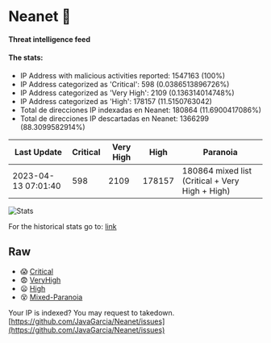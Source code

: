 # Neanet :hocho:
#### Threat intelligence feed
#### The stats:

- IP Address with malicious activities reported: 1547163 (100%)
- IP Address categorized as 'Critical':  598 (0.0386513896726%)
- IP Address categorized as 'Very High':  2109 (0.136314014748%)
- IP Address categorized as 'High':  178157 (11.5150763042)
- Total de direcciones IP indexadas en Neanet:  180864 (11.6900417086%)
- Total de direcciones IP descartadas en Neanet:  1366299 (88.3099582914%)

| Last Update | Critical | Very High | High | Paranoia |
| --- | --- | --- | --- | --- |
| 2023-04-13 07:01:40 | 598 | 2109 | 178157 | 180864 mixed list (Critical + Very High + High)|

![Stats](https://docs.google.com/spreadsheets/d/e/2PACX-1vSnaNMIXVabIpDJjufMlzH7poXnshF3mgd8Is1g9ytUEzVsP5my4Trn8f-xkoLLQ38xpL3HtmUexLo6/pubchart?oid=501124687&format=image)

For the historical stats go to: [link](/stats.csv)
## Raw
- :scream: [Critical](https://raw.githubusercontent.com/JavaGarcia/Neanet/master/blacklists/neanet_critical.txt)
- :fearful: [VeryHigh](https://raw.githubusercontent.com/JavaGarcia/Neanet/master/blacklists/neanet_veryHigh.txtt)
- :frowning: [High](https://raw.githubusercontent.com/JavaGarcia/Neanet/master/blacklists/neanet_high.txt)
- :dizzy_face: [Mixed-Paranoia](https://raw.githubusercontent.com/JavaGarcia/Neanet/master/blacklists/neanet_all.txt)


Your IP is indexed? You may request to takedown. [https://github.com/JavaGarcia/Neanet/issues](https://github.com/JavaGarcia/Neanet/issues)





























































































































































































































































































































































































































































































































































































































































































































































































































































































































































































































































































































































































































































































































































































































































































































































































































































































































































































































































































































































































































































































































































































































































































































































































































































































































































































































































































































































































































































































































































































































































































































































































































































































































































































































































































































































































































































































































































































































































































































































































































































































































































































































































































































































































































































































































































































































































































































































































































































































































































































































































































































































































































































































































































































































































































































































































































































































































































































































































































































































































































































































































































































































































































































































































































































































































































































































































































































































































































































































































































































































































































































































































































































































































































































































































































































































































































































































































































































































































































































































































































































































































































































































































































































































































































































































































































































































































































































































































































































































































































































































































































































































































































































































































































































































































































































































































































































































































































































































































































































































































































































































































































































































































































































































































































































































































































































































































































































































































